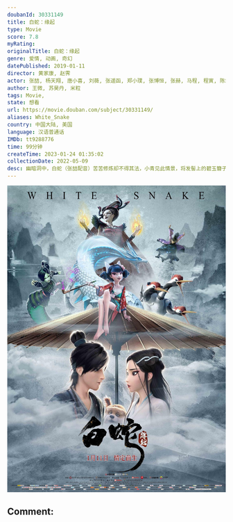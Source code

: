 ```yaml
---
doubanId: 30331149
title: 白蛇：缘起
type: Movie
score: 7.8
myRating: 
originalTitle: 白蛇：缘起
genre: 爱情, 动画, 奇幻
datePublished: 2019-01-11
director: 黄家康, 赵霁
actor: 张喆, 杨天翔, 唐小喜, 刘薇, 张遥函, 郑小璞, 张博恒, 张赫, 马程, 程寅, 陈霖生, 惠龙, 林强, 章斌, 三森铃子, 佐仓绫音, 杉田智和, 悠木碧, 寺川爱美, 佐久间大介
author: 王微, 苏昊丹, 米粒
tags: Movie, 
state: 想看
url: https://movie.douban.com/subject/30331149/
aliases: White_Snake
country: 中国大陆, 美国
language: 汉语普通话
IMDb: tt9288776
time: 99分钟
createTime: 2023-01-24 01:35:02
collectionDate: 2022-05-09
desc: 幽暗洞中，白蛇（张喆配音）苦苦修炼却不得其法，小青见此情景，将发髻上的碧玉簪子取下，令白蛇攥在手中。那一刻，五百年前的记忆瞬间苏醒。五百年前，晚唐君主昏聩庸碌，掌握邪术的国师只手遮天，命令天下百姓捕...
---
```


![image](assets/p2544313786.jpg)

Comment: 
---

